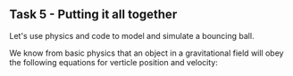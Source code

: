 ## Task 5 - Putting it all together

Let's use physics and code to model and simulate a bouncing ball.

We know from basic physics that an object in a gravitational field will obey the following equations for verticle position and velocity:
